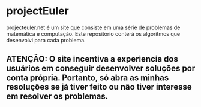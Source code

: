 # projectEuler
projecteuler.net é um site que consiste em uma série de problemas de matemática e computação. Este repositório conterá os algoritmos que desenvolvi para cada problema.
## ATENÇÃO: O site incentiva a experiencia dos usuários em conseguir desenvolver soluções por conta própria. Portanto, só abra as minhas resoluções se já tiver feito ou não tiver interesse em resolver os problemas.
